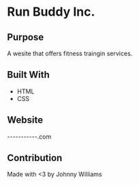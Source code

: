 # Run Buddy Inc.

## Purpose
A wesite that offers fitness traingin services.

## Built With
* HTML
* CSS

## Website
-----------.com

## Contribution
Made with <3 by Johnny Williams

